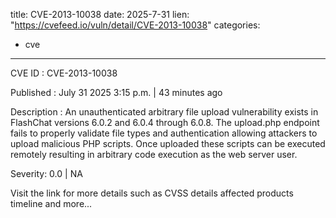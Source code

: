  
title: CVE-2013-10038
date: 2025-7-31
lien: "https://cvefeed.io/vuln/detail/CVE-2013-10038"
categories:
  - cve
---

CVE ID : CVE-2013-10038

Published :  July 31
2025
3:15 p.m. | 43 minutes ago

Description : An unauthenticated arbitrary file upload vulnerability exists in FlashChat versions 6.0.2 and 6.0.4 through 6.0.8. The upload.php endpoint fails to properly validate file types and authentication
allowing attackers to upload malicious PHP scripts. Once uploaded
these scripts can be executed remotely
resulting in arbitrary code execution as the web server user.

Severity: 0.0 | NA

Visit the link for more details
such as CVSS details
affected products
timeline
and more...
